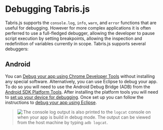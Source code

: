 # Debugging Tabris.js
Tabris.js supports the `console.log`, `info`, `warn`, and `error` functions that are useful for debugging.  However for more complex applications it is often perferred to use a full-fledged debugger, allowing the developer to pause script execution by setting breakpoints, allowing the inspection and redefinition of variables currently in scope.  Tabris.js supports several debuggers:

## Android
You can [Debug your app using Chrome Developer Tools](http://eclipsesource.com/blogs/2016/06/06/debugging-javascript-with-tabris-js/) without installing any special software.  Alternatively, you can use Eclipse to debug your app.  To do so you will need to use the Android Debug Bridge (ADB) from the [Android SDK Platform Tools](https://developer.android.com/studio/releases/platform-tools.html).  After installing the platform tools you will need to [set up your device for debugging](https://developer.android.com/studio/command-line/adb.html#Enabling).  Once set up you can follow the instructions to [debug your app using Eclipse](http://eclipsesource.com/blogs/2015/04/17/debugging-tabris-js/).

> <img align="left" src="img/note.png"> The console log output is also printed to the `logcat` console on when your app is build in debug mode.  The output can be viewed from the host machine by typing `adb logcat`.
